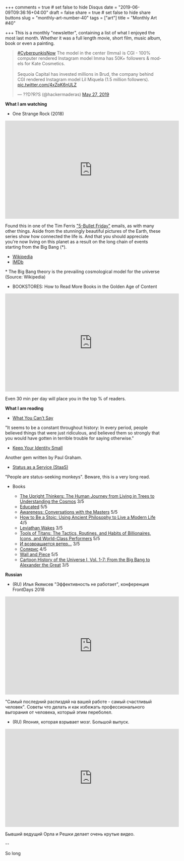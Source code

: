+++
comments = true	# set false to hide Disqus
date = "2019-06-09T09:36:16+04:00"
draft = false
share = true	# set false to hide share buttons
slug = "monthly-art-number-40"
tags = ["art"]
title = "Monthly Art #40"

+++
This is a monthly "newsletter", containing a list of what I enjoyed the most
last month. Whether it was a full length movie, short film, music album, book
or even a painting.

<blockquote class="twitter-tweet" data-lang="en"><p lang="en" dir="ltr"><a href="https://twitter.com/hashtag/CyberpunkisNow?src=hash&amp;ref_src=twsrc%5Etfw">#CyberpunkisNow</a> The model in the center (Imma) is CGI - 100% computer rendered Instagram model Imma has 50K+ followers &amp; models for Kate Cosmetics.<br><br>Sequoia Capital has invested millions in Brud, the company behind CGI rendered Instagram model Lil Miquela (1.5 million followers). <a href="https://t.co/4xZpK6nULZ">pic.twitter.com/4xZpK6nULZ</a></p>&mdash; ??D?R?S (@hackermaderas) <a href="https://twitter.com/hackermaderas/status/1132991059284451329?ref_src=twsrc%5Etfw">May 27, 2019</a></blockquote>
<script async src="https://platform.twitter.com/widgets.js" charset="utf-8"></script>

<!--more-->

**What I am watching**

* One Strange Rock (2018)

<iframe width="560" height="315" src="https://www.youtube-nocookie.com/embed/XrC4vDcWmxk" frameborder="0" allow="accelerometer; autoplay; encrypted-media; gyroscope; picture-in-picture" allowfullscreen></iframe>

Found this in one of the Tim Ferris ["5-Bullet
Friday"](https://go.tim.blog/5-bullet-friday-1/) emails, as with many other
things. Aside from the stunningly beautiful pictures of the Earth, these series
show how connected the life is. And that you should appreciate you're now
living on this planet as a result on the long chain of events starting from the
Big Bang (\*).

- [Wikipedia](https://en.wikipedia.org/wiki/One_Strange_Rock)
- [IMDb](https://www.imdb.com/title/tt7651892/)

\* The Big Bang theory is the prevailing cosmological model for the universe (Source: Wikipedia)

* BOOKSTORES: How to Read More Books in the Golden Age of Content

<iframe width="560" height="315" src="https://www.youtube-nocookie.com/embed/lIW5jBrrsS0" frameborder="0" allow="accelerometer; autoplay; encrypted-media; gyroscope; picture-in-picture" allowfullscreen></iframe>

Even 30 min per day will place you in the top % of readers.

**What I am reading**

* [What You Can't Say](http://www.paulgraham.com/say.html)

"It seems to be a constant throughout history: In every period, people believed
things that were just ridiculous, and believed them so strongly that you would
have gotten in terrible trouble for saying otherwise."

* [Keep Your Identity Small](http://www.paulgraham.com/identity.html)

Another gem written by Paul Graham.

* [Status as a Service (StaaS)](https://www.eugenewei.com/blog/2019/2/19/status-as-a-service)

"People are status-seeking monkeys". Beware, this is a very long read.

* Books

  - [The Upright Thinkers: The Human Journey from Living in Trees to Understanding the Cosmos](https://www.goodreads.com/book/show/22889752-the-upright-thinkers) 3/5
  - [Educated](https://www.goodreads.com/book/show/35133922-educated) 5/5
  - [Awareness: Conversations with the Masters](https://www.goodreads.com/book/show/94318.Awareness) 5/5
  - [How to Be a Stoic: Using Ancient Philosophy to Live a Modern Life](https://www.goodreads.com/book/show/31423245-how-to-be-a-stoic) 4/5
  - [Leviathan Wakes](https://www.goodreads.com/book/show/8855321-leviathan-wakes) 3/5
  - [Tools of Titans: The Tactics, Routines, and Habits of Billionaires, Icons, and World-Class Performers](https://www.goodreads.com/book/show/31823677-tools-of-titans) 5/5
  - [И возвращается ветер...](https://www.goodreads.com/book/show/5971156) 3/5
  - [Солярис](https://www.goodreads.com/book/show/25060381) 4/5
  - [Wall and Piece](https://www.goodreads.com/book/show/51250.Wall_and_Piece) 5/5
  - [Cartoon History of the Universe I, Vol. 1-7: From the Big Bang to Alexander the Great](https://www.goodreads.com/book/show/64581.Cartoon_History_of_the_Universe_I_Vol_1_7) 3/5

**Russian**

* (RU) Илья Якямсев "Эффективность не работает", конференция FrontDays 2018

<iframe width="560" height="315" src="https://www.youtube-nocookie.com/embed/K6oZuB8_dU8" frameborder="0" allow="accelerometer; autoplay; encrypted-media; gyroscope; picture-in-picture" allowfullscreen></iframe>

"Самый последний распиздяй на вашей работе - самый счастливый человек". Советы
что делать и как избежать профессионального выгорания от человека, который этим
переболел.

* (RU) Япония, которая взрывает мозг. Большой выпуск.

<iframe width="560" height="315" src="https://www.youtube-nocookie.com/embed/Gb0TQ7VeApY" frameborder="0" allow="accelerometer; autoplay; encrypted-media; gyroscope; picture-in-picture" allowfullscreen></iframe>

Бывший ведущий Орла и Решки делает очень крутые видео.

--

So long

